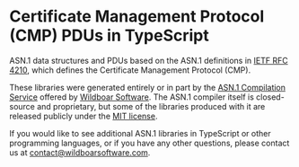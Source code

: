 # Certificate Management Protocol (CMP) PDUs in TypeScript

ASN.1 data structures and PDUs based on the ASN.1 definitions in
[IETF RFC 4210](https://datatracker.ietf.org/doc/html/rfc4210), which defines
the Certificate Management Protocol (CMP).

These libraries were generated entirely or in part by the
[ASN.1 Compilation Service](https://wildboarsoftware.com/asn1-compilation)
offered by [Wildboar Software](https://wildboarsoftware.com). The ASN.1
compiler itself is closed-source and proprietary, but some of the libraries
produced with it are released publicly under the
[MIT license](https://mit-license.org/).

If you would like to see additional ASN.1 libraries in TypeScript or other
programming languages, or if you have any other questions, please contact us at
[contact@wildboarsoftware.com](mailto:contact@wildboarsoftware.com).
